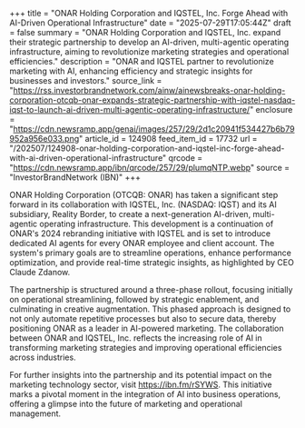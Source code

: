 +++
title = "ONAR Holding Corporation and IQSTEL, Inc. Forge Ahead with AI-Driven Operational Infrastructure"
date = "2025-07-29T17:05:44Z"
draft = false
summary = "ONAR Holding Corporation and IQSTEL, Inc. expand their strategic partnership to develop an AI-driven, multi-agentic operating infrastructure, aiming to revolutionize marketing strategies and operational efficiencies."
description = "ONAR and IQSTEL partner to revolutionize marketing with AI, enhancing efficiency and strategic insights for businesses and investors."
source_link = "https://rss.investorbrandnetwork.com/ainw/ainewsbreaks-onar-holding-corporation-otcqb-onar-expands-strategic-partnership-with-iqstel-nasdaq-iqst-to-launch-ai-driven-multi-agentic-operating-infrastructure/"
enclosure = "https://cdn.newsramp.app/genai/images/257/29/2d1c20941f534427b6b79952a956e033.png"
article_id = 124908
feed_item_id = 17732
url = "/202507/124908-onar-holding-corporation-and-iqstel-inc-forge-ahead-with-ai-driven-operational-infrastructure"
qrcode = "https://cdn.newsramp.app/ibn/qrcode/257/29/plumqNTP.webp"
source = "InvestorBrandNetwork (IBN)"
+++

<p>ONAR Holding Corporation (OTCQB: ONAR) has taken a significant step forward in its collaboration with IQSTEL, Inc. (NASDAQ: IQST) and its AI subsidiary, Reality Border, to create a next-generation AI-driven, multi-agentic operating infrastructure. This development is a continuation of ONAR's 2024 rebranding initiative with IQSTEL and is set to introduce dedicated AI agents for every ONAR employee and client account. The system's primary goals are to streamline operations, enhance performance optimization, and provide real-time strategic insights, as highlighted by CEO Claude Zdanow.</p><p>The partnership is structured around a three-phase rollout, focusing initially on operational streamlining, followed by strategic enablement, and culminating in creative augmentation. This phased approach is designed to not only automate repetitive processes but also to secure data, thereby positioning ONAR as a leader in AI-powered marketing. The collaboration between ONAR and IQSTEL, Inc. reflects the increasing role of AI in transforming marketing strategies and improving operational efficiencies across industries.</p><p>For further insights into the partnership and its potential impact on the marketing technology sector, visit <a href='https://ibn.fm/rSYWS' rel='nofollow' target='_blank'>https://ibn.fm/rSYWS</a>. This initiative marks a pivotal moment in the integration of AI into business operations, offering a glimpse into the future of marketing and operational management.</p>